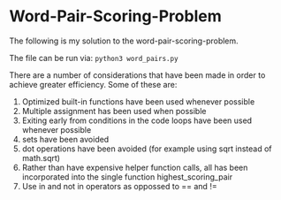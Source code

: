 # Word-Pair-Scoring-Problem

The following is my solution to the word-pair-scoring-problem. 

The file can be run via: `python3 word_pairs.py`

There are a number of considerations that have been made in order to achieve greater efficiency. 
Some of these are:
1. Optimized built-in functions have been used whenever possible
2. Multiple assignment has been used when possible
3. Exiting early from conditions in the code loops have been used whenever possible
4. sets have been avoided
5. dot operations have been avoided (for example using sqrt instead of math.sqrt)
6. Rather than have expensive helper function calls, all has been incorporated into the single function highest_scoring_pair
7. Use in and not in operators as oppossed to == and != 
